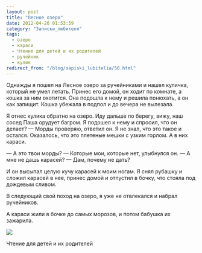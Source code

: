 ```yaml
---
layout: post
title: "Лесное озеро"
date: 2012-04-26 01:53:59
category: "Записки_любителя"
tags:
  - озеро
  - караси
  - Чтение для детей и их родителей
  - ручейник
  - кулик
redirect_from: "/blog/sapiski_lubitelia/50.html"
---
```

Однажды я пошел на Лесное озеро за ручейниками и нашел куличка, который
не умел летать. Принес его домой, он ходит по комнате, а кошка за ним
охотится. Она подошла к нему и решила понюхать, а он как запищит. Кошка
убежала в подпол и до вечера не вылезала.

Я отнес кулика обратно на озеро. Иду дальше по берегу, вижу, наш сосед
Паша орудует багром. Я подошел к нему и спросил, что он делает? — Морды
проверяю, ответил он. Я не знал, что это такое и остался. Оказалось, что
это плетеные мешки с узким горлом. А в них караси.

 — А это твои морды? — Которые мои, которые нет, улыбнулся он. — А мне
не дашь карасей? — Дам, почему не дать?

И он высыпал целую кучу карасей к моим ногам. Я снял рубашку и сложил
карасей в нее, принес домой и отпустил в бочку, что стояла под дождевым
сливом.

В следующий свой поход на озеро, я уже не отвлекался и набрал
ручейников.

А караси жили в бочке до самых морозов, и потом бабушка их зажарила.

![](http://fishingguru.ru/uploads/images/00/00/01/2012/04/25/6f8529.jpg)

Чтение для детей и их родителей
